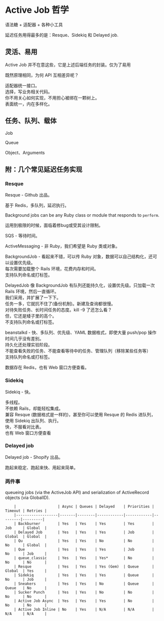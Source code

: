# Active Job 哲学

语法糖 + 适配器 + 各种小工具

延迟任务用得最多的是：Resque、Sidekiq 和 Delayed job.

## 灵活、易用

Active Job 并不在意这些，它是上述后端任务的封装。仅为了易用

既然原理相同，为何 API 互相差异呢？

适配器统一接口。
<br>
选择，写业务相关代码。
<br>
你不用关心如何实现，不用担心被绑在一颗树上。
<br>
表面统一，内在多样化。

## 任务、队列、载体

Job

Queue

Object、Arguments


## 附：几个常见延迟任务实现

### Resque

Resque - Github 出品。

基于 Redis，多队列，延迟执行。

Background jobs can be any Ruby class or module that responds to `perform`.

运用到极限的时候，面临着修bug或受其设计限制。

SQS - 等待时间。

ActiveMessaging - 非 Ruby，我们希望是 Ruby 类或对象。

BackgroundJob - 看起来不错，可以传 Ruby 对象，数据可以自己结构化，还可以设置优先级。
<br>
每次需要加载整个 Rails 环境，花费内存和时间。
<br>
支持队列命名或打标签。

DelayedJob 像 BackgroundJob 有队列还能持久化，设置优先级。只加载一次 Rails 环境，然后一直循环。
<br>
我们采用，并扩展了一下下。
<br>
任务一多，它就抗不住了(备份机制)。新建及查询都很慢。
<br>
对待失败任务、长时间任务的态度。kill -9 了还怎么看？
<br>
但，它还是矮子里的高个。
<br>
不支持队列命名或打标签。

beanstalkd - 快、多队列、优先级、YAML 数据格式，即使大量 push/pop 操作时间几乎没有差别。
<br>
持久化还处理实验阶段。
<br>
不能查看失败的任务、不能查看等待中的任务、管理队列（移除某些任务等）
<br>
支持队列命名或打标签。

数据存在 Redis，也有 Web 窗口方便查看。

### Sidekiq

Sidekiq - 快。

多线程。
<br>
不依赖 Rails，却能轻松集成。
<br>
兼容 Resque (数据格式是一样的)，甚至你可以使用 Resque 的 Redis 进队列，使用 Sidekiq 出队列、执行。
<br>
快，不服看对比表。
<br>
也有 Web 窗口方便查看

### Delayed job

Delayed job - Shopify 出品。


跑起来稳定、跑起来快、用起来简单。

### 两件事

queueing jobs (via the ActiveJob API) and serialization of ActiveRecord objects (via GlobalID).

```
    |                   | Async | Queues | Delayed    | Priorities | Timeout | Retries |
    |-------------------|-------|--------|------------|------------|---------|---------|
    | Backburner        | Yes   | Yes    | Yes        | Yes        | Job     | Global  |
    | Delayed Job       | Yes   | Yes    | Yes        | Job        | Global  | Global  |
    | Qu                | Yes   | Yes    | No         | No         | No      | Global  |
    | Que               | Yes   | Yes    | Yes        | Job        | No      | Job     |
    | queue_classic     | Yes   | Yes    | Yes*       | No         | No      | No      |
    | Resque            | Yes   | Yes    | Yes (Gem)  | Queue      | Global  | Yes     |
    | Sidekiq           | Yes   | Yes    | Yes        | Queue      | No      | Job     |
    | Sneakers          | Yes   | Yes    | No         | Queue      | Queue   | No      |
    | Sucker Punch      | Yes   | Yes    | No         | No         | No      | No      |
    | Active Job Async  | Yes   | Yes    | Yes        | No         | No      | No      |
    | Active Job Inline | No    | Yes    | N/A        | N/A        | N/A     | N/A     |
```
